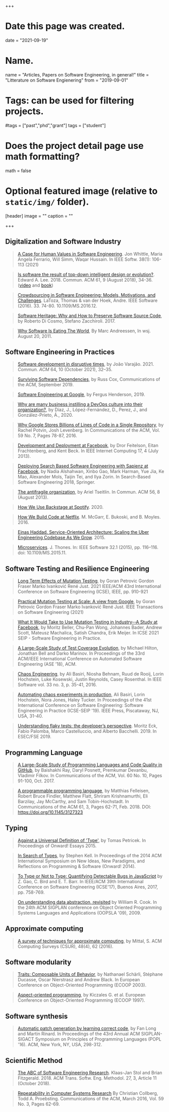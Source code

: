 +++
# Date this page was created.
date = "2021-09-19"

# Name.
name = "Articles, Papers on Software Engineering, in general!"
title = "Litterature on Software Engienering"
from = "2019-09-01"

# Tags: can be used for filtering projects.
#tags = ["past","phd","grant"]
tags = ["student"]

# Does the project detail page use math formatting?
math = false

# Optional featured image (relative to `static/img/` folder).
[header]
image = ""
caption = ""

+++

## Digitalization and Software Industry

> [A Case for Human Values in Software Engineering](http://dx.doi.org/10.1109/MS.2019.2956701). Jon Whittle, Maria Angela Ferrario, Will Simm, Waqar Hussain. In IEEE Softw. 38(1): 106-113 (2021)

> [Is software the result of top-down intelligent design or evolution?](https://doi.org/10.1145/3213763). Edward A. Lee. 2018. Commun. ACM 61, 9 (August 2018), 34-36. ([video](https://youtu.be/WBlWc6fJL_c) and [book](https://mitpress.mit.edu/books/plato-and-nerd))

> [Crowdsourcing in Software Engineering: Models, Motivations, and Challenges](http://dx.doi.org/10.1109/MS.2016.12). LaToza, Thomas & van der Hoek, Andre. IEEE Software (2016). 33. 74-80. 10.1109/MS.2016.12. 

>  [Software Heritage: Why and How to Preserve Software Source Code](https://hal.archives-ouvertes.fr/hal-01590958/document), by Roberto Di Cosmo, Stefano Zacchiroli. 2017.

> [Why Software Is Eating The World](https://www.wsj.com/articles/SB10001424053111903480904576512250915629460), By Marc Andreessen, In wsj. August 20, 2011.

## Software Engineering in Practices

> [Software development in disruptive times](https://doi.org/10.1145/3453932), by João Varajão. 2021. <i>Commun. ACM</i> 64, 10 (October 2021), 32–35.

> [Surviving Software Dependencies](https://cacm.acm.org/magazines/2019/9/238968-surviving-software-dependencies/fulltext), by Russ Cox, Communications of the ACM, September 2019.

> [Software Engineering at Google](https://arxiv.org/pdf/1702.01715.pdf), by Fergus Henderson, 2019.

> [Why are many business instilling a DevOps culture into their organization?](https://arxiv.org/abs/2005.10388), by Diaz, J., López-Fernández, D., Perez, J., and González-Prieto, Á., 2020.

> [Why Google Stores Billions of Lines of Code in a Single Repository](https://cacm.acm.org/magazines/2016/7/204032-why-google-stores-billions-of-lines-of-code-in-a-single-repository/fulltext), by Rachel Potvin, Josh Levenberg. In Communications of the ACM, Vol. 59 No. 7, Pages 78-87, 2016.

> [Development and Deployment at Facebook](http://www.frachtenberg.org/eitan/pubs/papers/feitelson13:devops.pdf), by Dror Feitelson, Eitan Frachtenberg, and Kent Beck. In IEEE Internet Computing 17, 4 (July 2013).

> [Deploying Search Based Software Engineering with Sapienz at Facebook](https://link.springer.com/chapter/10.1007/978-3-319-99241-9_1), by Nadia Alshahwan, Xinbo Gao, Mark Harman, Yue Jia, Ke Mao, Alexander Mols, Taijin Tei, and Ilya Zorin. In Search-Based Software Engineering 2018, Springer.

> [The antifragile organization](http://queue.acm.org/detail.cfm?id=2499552), by Ariel Tseitlin. In Commun. ACM 56, 8 (August 2013).

> [How We Use Backstage at Spotify](https://engineering.atspotify.com/2020/04/21/how-we-use-backstage-at-spotify/). 2020.

> [How We Build Code at Netflix](http://techblog.netflix.com/2016/03/how-we-build-code-at-netflix.html). M. McGarr, E. Bukoski, and B. Moyles. 2016.

> [Einas Haddad. Service-Oriented Architecture: Scaling the Uber Engineering Codebase As We Grow](https://eng.uber.com/service-oriented-architecture/). 2015. 

> [Microservices](). J. Thones. In: IEEE Software 32.1 (2015), pp. 116–116. doi: 10.1109/MS.2015.11.

## Software Testing and Resilience Engineering

> [Long Term Effects of Mutation Testing](https://research.google/pubs/pub50424/), by Goran Petrovic Gordon Fraser Marko Ivanković René Just. 2021 IEEE/ACM 43rd International Conference on Software Engineering (ICSE), IEEE, pp. 910-921

> [Practical Mutation Testing at Scale: A view from Google](https://research.google/pubs/pub50658/), by Goran Petrovic Gordon Fraser Marko Ivanković René Just. IEEE Transactions on Software Engineering (2021)

> [What It Would Take to Use Mutation Testing in Industry--A Study at Facebook](https://arxiv.org/abs/2010.13464), by Moritz Beller, Chu-Pan Wong, Johannes Bader, Andrew Scott, Mateusz Machalica, Satish Chandra, Erik Meijer. In ICSE 2021 SEIP - Software Engineering in Practice. 

<!-- 
> [State of Mutation Testing at Google](https://research.google.com/pubs/pub46584.html), by Goran Petrovic and Marko Ivankovic. In Proceedings of the 40th International Conference on Software Engineering 2018 (SEIP). 
-->

> [A Large-Scale Study of Test Coverage Evolution](http://mir.cs.illinois.edu/marinov/publications/HiltonETAL18TestCoverageEvolution.pdf), by Michael Hilton, Jonathan Bell and Darko Marinov. In Proceedings of the 33rd ACM/IEEE International Conference on Automated Software Engineering (ASE ’18), ACM.

> [Chaos Engineering](https://www.computer.org/cms/Computer.org/ComputingNow/issues/2016/07/mso2016030035.pdf), by Ali Basiri, Niosha Behnam, Ruud de Rooij, Lorin Hochstein, Luke Kosewski, Justin Reynolds, Casey Rosenthal. In IEEE Software vol. 33 no. 3, p. 35-41, 2016.

> [Automating chaos experiments in production](https://arxiv.org/abs/1905.04648), Ali Basiri, Lorin Hochstein, Nora Jones, Haley Tucker. In Proceedings of the 41st International Conference on Software Engineering: Software Engineering in Practice (ICSE-SEIP '19). IEEE Press, Piscataway, NJ, USA, 31-40.

> [Understanding flaky tests: the developer’s perspective](https://arxiv.org/abs/1907.01466). Moritz Eck, Fabio Palomba, Marco Castelluccio, and Alberto Bacchelli. 2019.  In ESEC/FSE 2019.

## Programming Language

> [A Large-Scale Study of Programming Languages and Code Quality in GitHub](https://cacm.acm.org/magazines/2017/10/221326-a-large-scale-study-of-programming-languages-and-code-quality-in-github/fulltext), by Baishakhi Ray, Daryl Posnett, Premkumar Devanbu, Vladimir Filkov. In Communications of the ACM, Vol. 60 No. 10, Pages 91-100, Oct. 2017.

> [A programmable programming language](https://cacm.acm.org/magazines/2018/3/225475-a-programmable-programming-language/fulltext), by Matthias Felleisen, Robert Bruce Findler, Matthew Flatt, Shriram Krishnamurthi, Eli Barzilay, Jay McCarthy, and Sam Tobin-Hochstadt. In Communications of the ACM 61, 3, Pages 62-71, Feb. 2018. DOI: https://doi.org/10.1145/3127323

## Typing

> [Against a Universal Definition of 'Type'](http://tomasp.net/academic/papers/against-types/index.html), by Tomas Petricek. In Proceedings of Onward! Essays 2015.

> [In Search of Types](http://www.cl.cam.ac.uk/~srk31/research/papers/kell14in-author-version.pdf), by Stephen Kell. In Proceedings of the 2014 ACM International Symposium on New Ideas, New Paradigms, and Reflections on Programming & Software (Onward! 2014).

> [To Type or Not to Type: Quantifying Detectable Bugs in JavaScript](http://ttendency.cs.ucl.ac.uk/projects/type_study/documents/type_study.pdf) by Z. Gao, C. Bird and E. T. Barr. In IEEE/ACM 39th International Conference on Software Engineering (ICSE'17), Buenos Aires, 2017, pp. 758-769.

> [On understanding data abstraction, revisited](http://www.cs.utexas.edu/~wcook/Drafts/2009/essay.pdf) by 	William R. Cook. In the 24th ACM SIGPLAN conference on Object Oriented Programming Systems Languages and Applications (OOPSLA '09), 2009.

## Approximate computing

> [A survey of techniques for approximate computing](https://www.researchgate.net/profile/Sparsh_Mittal/publication/290194892_A_Survey_Of_Techniques_for_Approximate_Computing/links/569570a208ae425c68983c70/A-Survey-Of-Techniques-for-Approximate-Computing.pdf), by Mittal, S. ACM Computing Surveys (CSUR), 48(4), 62 (2016).

<!--
##### Additional references:

> [DieHard: probabilistic memory safety for unsafe languages](https://people.cs.umass.edu/~emery/pubs/fp014-berger.pdf), by Emery D. Berger and Benjamin G. Zorn. In Proceedings of the 27th ACM SIGPLAN Conference on Programming Language Design and Implementation (PLDI '06).
-->

## Software modularity

> [Traits: Composable Units of Behavior](http://scg.unibe.ch/archive/papers/Scha02bTraits.pdf), by Nathanael Schärli, Stéphane Ducasse, Oscar Nierstrasz and Andrew Black. In European Conference on Object-Oriented Programming (ECOOP 2003).

> [Aspect-oriented programming](https://www.cs.ubc.ca/~gregor/papers/kiczales-ECOOP1997-AOP.pdf), by Kiczales G. et al. European Conference on Object-Oriented Programming (ECOOP 1997).

## Software synthesis

> [Automatic patch generation by learning correct code](https://people.csail.mit.edu/fanl/papers/prophet-popl16.pdf), by Fan Long and Martin Rinard. In Proceedings of the 43rd Annual ACM SIGPLAN-SIGACT Symposium on Principles of Programming Languages (POPL '16). ACM, New York, NY, USA, 298-312.

<!--
##### Additional references:

> [An Analysis of Patch Plausibility and Correctness for Generate-And-Validate Patch Generation Systems](http://dspace.mit.edu/bitstream/handle/1721.1/94337/MIT-CSAIL-TR-2015-003.pdf), by Zichao Qi, Fan Long, Sara Achour, and Martin Rinard. In Proceedings of the 2015 International Symposium on Software Testing and Analysis (ISSTA 2015). ACM, New York, NY, USA, 24-36.

-->

## Scientific Method

> [The ABC of Software Engineering Research](https://dl.acm.org/doi/10.1145/3241743). Klaas-Jan Stol and Brian Fitzgerald. 2018. ACM Trans. Softw. Eng. Methodol. 27, 3, Article 11 (October 2018).

> [Repeatability in Computer Systems Research](https://cacm.acm.org/magazines/2016/3/198873-repeatability-in-computer-systems-research/fulltext) By Christian Collberg, Todd A. Proebsting. Communications of the ACM, March 2016, Vol. 59 No. 3, Pages 62-69.